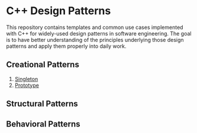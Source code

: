 # C++ Design Patterns

This repository contains templates and common use cases implemented with C++ for widely-used design patterns in software engineering. The goal is to have better understanding of the principles underlying those design patterns and apply them properly into daily work.

## Creational Patterns

1. [Singleton](./creational-patterns/Singleton)
2. [Prototype](./creational-patterns/Prototype)

## Structural Patterns



## Behavioral Patterns

